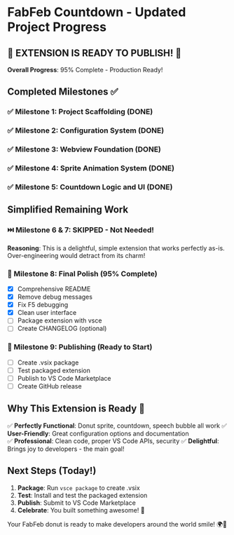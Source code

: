 # FabFeb Countdown - Updated Project Progress

## 🎉 EXTENSION IS READY TO PUBLISH! 🎉

**Overall Progress**: 95% Complete - Production Ready!

## Completed Milestones ✅

### ✅ Milestone 1: Project Scaffolding (DONE)
### ✅ Milestone 2: Configuration System (DONE) 
### ✅ Milestone 3: Webview Foundation (DONE)
### ✅ Milestone 4: Sprite Animation System (DONE)
### ✅ Milestone 5: Countdown Logic and UI (DONE)

## Simplified Remaining Work

### ⏭️ Milestone 6 & 7: SKIPPED - Not Needed!
**Reasoning**: This is a delightful, simple extension that works perfectly as-is. Over-engineering would detract from its charm!

### 🔄 Milestone 8: Final Polish (95% Complete)
- [x] Comprehensive README
- [x] Remove debug messages  
- [x] Fix F5 debugging
- [x] Clean user interface
- [ ] Package extension with vsce
- [ ] Create CHANGELOG (optional)

### 🚀 Milestone 9: Publishing (Ready to Start)
- [ ] Create .vsix package
- [ ] Test packaged extension
- [ ] Publish to VS Code Marketplace
- [ ] Create GitHub release

## Why This Extension is Ready 🍩

✅ **Perfectly Functional**: Donut sprite, countdown, speech bubble all work
✅ **User-Friendly**: Great configuration options and documentation  
✅ **Professional**: Clean code, proper VS Code APIs, security
✅ **Delightful**: Brings joy to developers - the main goal!

## Next Steps (Today!)

1. **Package**: Run `vsce package` to create .vsix
2. **Test**: Install and test the packaged extension
3. **Publish**: Submit to VS Code Marketplace
4. **Celebrate**: You built something awesome! 🎊

Your FabFeb donut is ready to make developers around the world smile! 🌍🍩

